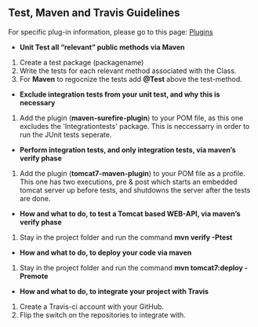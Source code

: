 
## Test, Maven and Travis Guidelines

For specific plug-in information, please go to this page: [Plugins](tek.md)

* **Unit Test all “relevant” public methods via Maven**

1. Create a test package (packagename)
2. Write the tests for each relevant method associated with the Class.
3. For **Maven** to regocnize the tests add **@Test** above the test-method.

* **Exclude integration tests from your unit test, and why this is necessary**

1. Add the plugin (**maven-surefire-plugin**) to your POM file, as this one excludes the 'Integrationtests' package.
This is neccessarry in order to run the JUnit tests seperate.

* **Perform integration tests, and only integration tests, via maven’s verify phase**

1. Add the plugin (**tomcat7-maven-plugin**) to your POM file as a profile. This one has two executions, pre & post which starts an        embedded tomcat server up before tests, and shutdowns the server after the tests are done.

*  **How and what to do, to test a Tomcat based WEB-API, via maven’s verify phase**

1. Stay in the project folder and run the command **mvn verify -Ptest**

* **How and what to do, to deploy your code via maven**

1. Stay in the project folder and run the command **mvn tomcat7:deploy -Premote**

* **How and what to do, to integrate your project with Travis**

1. Create a Travis-ci account with your GitHub. 
2. Flip the switch on the repositories to integrate with.


